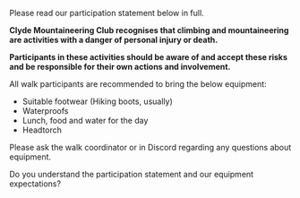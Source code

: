 Please read our participation statement below in full.

**Clyde Mountaineering Club recognises that climbing and mountaineering are activities with a danger of personal injury or death.**

**Participants in these activities should be aware of and accept these risks and be responsible for their own actions and involvement.**

All walk participants are recommended to bring the below equipment:
- Suitable footwear (Hiking boots, usually)
- Waterproofs
- Lunch, food and water for the day
- Headtorch

Please ask the walk coordinator or in Discord regarding any questions about equipment.

Do you understand the participation statement and our equipment expectations?